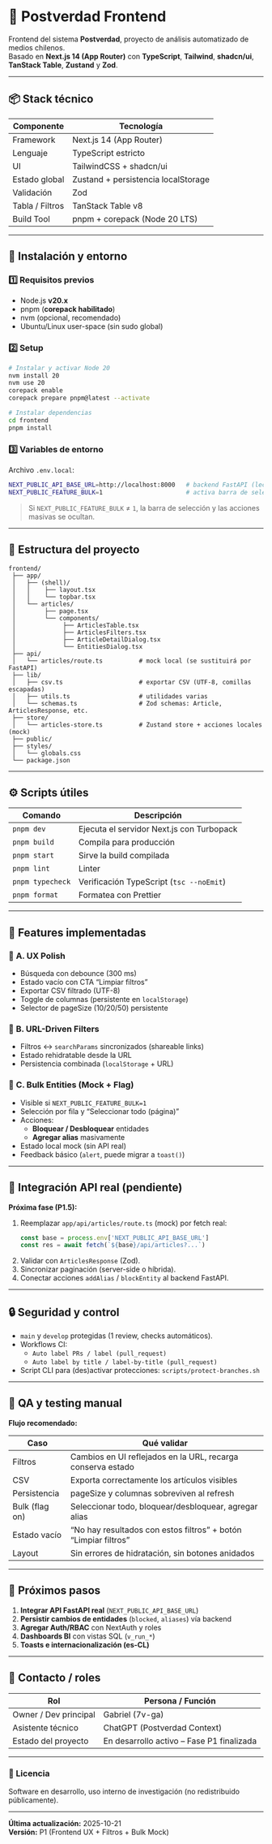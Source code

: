 # 🧭 Postverdad Frontend

Frontend del sistema **Postverdad**, proyecto de análisis automatizado de medios chilenos.  
Basado en **Next.js 14 (App Router)** con **TypeScript**, **Tailwind**, **shadcn/ui**, **TanStack Table**, **Zustand** y **Zod**.

---

## 📦 Stack técnico

| Componente | Tecnología |
|-------------|-------------|
| Framework | Next.js 14 (App Router) |
| Lenguaje | TypeScript estricto |
| UI | TailwindCSS + shadcn/ui |
| Estado global | Zustand + persistencia localStorage |
| Validación | Zod |
| Tabla / Filtros | TanStack Table v8 |
| Build Tool | pnpm + corepack (Node 20 LTS) |

---

## 🚀 Instalación y entorno

### 1️⃣ Requisitos previos
- Node.js **v20.x**  
- pnpm (**corepack habilitado**)  
- nvm (opcional, recomendado)  
- Ubuntu/Linux user-space (sin sudo global)

### 2️⃣ Setup

```bash
# Instalar y activar Node 20
nvm install 20
nvm use 20
corepack enable
corepack prepare pnpm@latest --activate

# Instalar dependencias
cd frontend
pnpm install
```

### 3️⃣ Variables de entorno

Archivo `.env.local`:

```bash
NEXT_PUBLIC_API_BASE_URL=http://localhost:8000   # backend FastAPI (lectura/escritura)
NEXT_PUBLIC_FEATURE_BULK=1                       # activa barra de selección masiva (modo beta)
```

> Si `NEXT_PUBLIC_FEATURE_BULK` ≠ `1`, la barra de selección y las acciones masivas se ocultan.

---

## 🧱 Estructura del proyecto

```
frontend/
 ├── app/
 │   ├── (shell)/
 │   │    ├── layout.tsx
 │   │    └── topbar.tsx
 │   └── articles/
 │        ├── page.tsx
 │        └── components/
 │             ├── ArticlesTable.tsx
 │             ├── ArticlesFilters.tsx
 │             ├── ArticleDetailDialog.tsx
 │             └── EntitiesDialog.tsx
 ├── api/
 │   └── articles/route.ts          # mock local (se sustituirá por FastAPI)
 ├── lib/
 │   ├── csv.ts                     # exportar CSV (UTF-8, comillas escapadas)
 │   ├── utils.ts                   # utilidades varias
 │   └── schemas.ts                 # Zod schemas: Article, ArticlesResponse, etc.
 ├── store/
 │   └── articles-store.ts          # Zustand store + acciones locales (mock)
 ├── public/
 ├── styles/
 │   └── globals.css
 └── package.json
```

---

## ⚙️ Scripts útiles

| Comando | Descripción |
|----------|-------------|
| `pnpm dev` | Ejecuta el servidor Next.js con Turbopack |
| `pnpm build` | Compila para producción |
| `pnpm start` | Sirve la build compilada |
| `pnpm lint` | Linter |
| `pnpm typecheck` | Verificación TypeScript (`tsc --noEmit`) |
| `pnpm format` | Formatea con Prettier |

---

## 🧩 Features implementadas

### 🧠 **A. UX Polish**
- Búsqueda con debounce (300 ms)
- Estado vacío con CTA “Limpiar filtros”
- Exportar CSV filtrado (UTF-8)
- Toggle de columnas (persistente en `localStorage`)
- Selector de pageSize (10/20/50) persistente

### 🔗 **B. URL-Driven Filters**
- Filtros ↔ `searchParams` sincronizados (shareable links)
- Estado rehidratable desde la URL
- Persistencia combinada (`localStorage` + URL)

### 🧩 **C. Bulk Entities (Mock + Flag)**
- Visible si `NEXT_PUBLIC_FEATURE_BULK=1`
- Selección por fila y “Seleccionar todo (página)”
- Acciones:  
  - **Bloquear / Desbloquear** entidades  
  - **Agregar alias** masivamente
- Estado local mock (sin API real)
- Feedback básico (`alert`, puede migrar a `toast()`)

---

## 📡 Integración API real (pendiente)

**Próxima fase (P1.5):**

1. Reemplazar `app/api/articles/route.ts` (mock) por fetch real:
   ```ts
   const base = process.env['NEXT_PUBLIC_API_BASE_URL']
   const res = await fetch(`${base}/api/articles?...`)
   ```
2. Validar con `ArticlesResponse` (Zod).
3. Sincronizar paginación (server-side o híbrida).
4. Conectar acciones `addAlias` / `blockEntity` al backend FastAPI.

---

## 🔒 Seguridad y control

- `main` y `develop` protegidas (1 review, checks automáticos).
- Workflows CI:  
  - `Auto label PRs / label (pull_request)`  
  - `Auto label by title / label-by-title (pull_request)`
- Script CLI para (des)activar protecciones:
  `scripts/protect-branches.sh`

---

## 🧪 QA y testing manual

**Flujo recomendado:**

| Caso | Qué validar |
|------|--------------|
| Filtros | Cambios en UI reflejados en la URL, recarga conserva estado |
| CSV | Exporta correctamente los artículos visibles |
| Persistencia | pageSize y columnas sobreviven al refresh |
| Bulk (flag on) | Seleccionar todo, bloquear/desbloquear, agregar alias |
| Estado vacío | “No hay resultados con estos filtros” + botón “Limpiar filtros” |
| Layout | Sin errores de hidratación, sin botones anidados |

---

## 🧭 Próximos pasos

1. **Integrar API FastAPI real** (`NEXT_PUBLIC_API_BASE_URL`)
2. **Persistir cambios de entidades** (`blocked`, `aliases`) vía backend
3. **Agregar Auth/RBAC** con NextAuth y roles
4. **Dashboards BI** con vistas SQL (`v_run_*`)
5. **Toasts e internacionalización (es-CL)**

---

## 👥 Contacto / roles

| Rol | Persona / Función |
|-----|--------------------|
| Owner / Dev principal | Gabriel (7v-ga) |
| Asistente técnico | ChatGPT (Postverdad Context) |
| Estado del proyecto | En desarrollo activo – Fase P1 finalizada |

---

### 📄 Licencia
Software en desarrollo, uso interno de investigación (no redistribuido públicamente).

---

**Última actualización:** 2025-10-21  
**Versión:** P1 (Frontend UX + Filtros + Bulk Mock)

